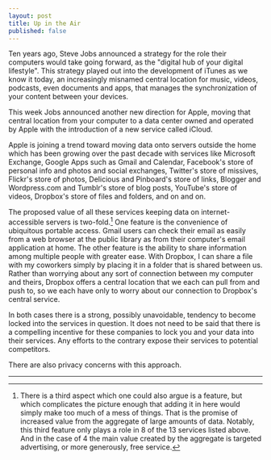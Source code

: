 ```yaml
---
layout: post
title: Up in the Air
published: false
---
```


Ten years ago, Steve Jobs announced a strategy for the role their computers would take going forward, as the "digital hub of your digital lifestyle". This strategy played out into the development of iTunes as we know it today, an increasingly misnamed central location for music, videos, podcasts, even documents and apps, that manages the synchronization of your content between your devices.

This week Jobs announced another new direction for Apple, moving that central location from your computer to a data center owned and operated by Apple with the introduction of a new service called iCloud.

Apple is joining a trend toward moving data onto servers outside the home which has been growing over the past decade with services like Microsoft Exchange, Google Apps such as Gmail and Calendar, Facebook's store of personal info and photos and social exchanges, Twitter's store of missives, Flickr's store of photos, Delicious and Pinboard's store of links, Blogger and Wordpress.com and Tumblr's store of blog posts, YouTube's store of videos, Dropbox's store of files and folders, and on and on.

The proposed value of all these services keeping data on internet-accessible servers is two-fold.[^1] One feature is the convenience of ubiquitous portable access. Gmail users can check their email as easily from a web browser at the public library as from their computer's email application at home. The other feature is the ability to share information among multiple people with greater ease. With Dropbox, I can share a file with my coworkers simply by placing it in a folder that is shared between us. Rather than worrying about any sort of connection between my computer and theirs, Dropbox offers a central location that we each can pull from and push to, so we each have only to worry about our connection to Dropbox's central service.

[^1]: There is a third aspect which one could also argue is a feature, but which complicates the picture enough that adding it in here would simply make too much of a mess of things. That is the promise of increased value from the aggregate of large amounts of data. Notably, this third feature only plays a role in 8 of the 13 services listed above. And in the case of 4 the main value created by the aggregate is targeted advertising, or more generously, free service.

In both cases there is a strong, possibly unavoidable, tendency to become locked into the services in question. It does not need to be said that there is a compelling incentive for these companies to lock you and your data into their services. Any efforts to the contrary expose their services to potential competitors.

There are also privacy concerns with this approach.

<hr class="footnote" />